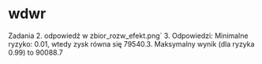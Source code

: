 wdwr
====

Zadania
2. odpowiedź w zbior_rozw_efekt.png`
3. Odpowiedzi:
Minimalne ryzyko: 0.01, wtedy zysk równa się 79540.3.
Maksymalny wynik (dla ryzyka 0.99) to 90088.7
